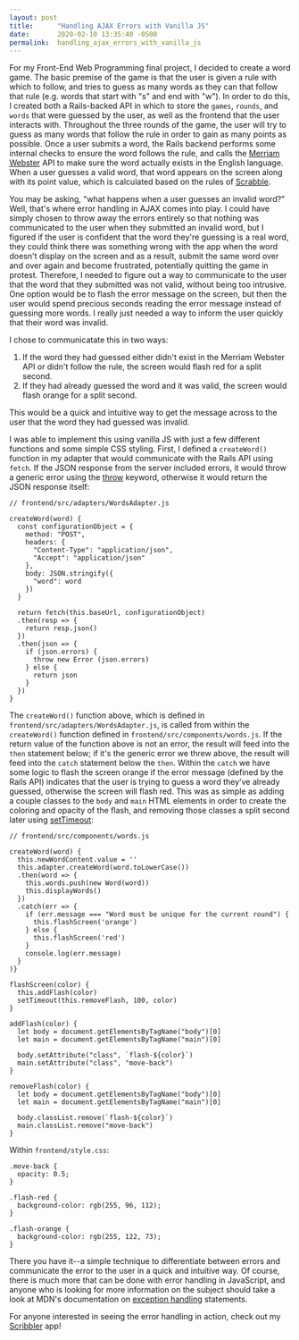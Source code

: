 ```yaml
---
layout: post
title:      "Handling AJAX Errors with Vanilla JS"
date:       2020-02-10 13:35:40 -0500
permalink:  handling_ajax_errors_with_vanilla_js
---
```



For my Front-End Web Programming final project, I decided to create a word game. The basic premise of the game is that the user is given a rule with which to follow, and tries to guess as many words as they can that follow that rule (e.g. words that start with "s" and end with "w"). In order to do this, I created both a Rails-backed API in which to store the `games`, `rounds`, and `words` that were guessed by the user, as well as the frontend that the user interacts with. Throughout the three rounds of the game, the user will try to guess as many words that follow the rule in order to gain as many points as possible. Once a user submits a word, the Rails backend performs some internal checks to ensure the word follows the rule, and calls the [Merriam Webster](https://dictionaryapi.com/) API to make sure the word actually exists in the English language. When a user guesses a valid word, that word appears on the screen along with its point value, which is calculated based on the rules of [Scrabble](https://scrabble.hasbro.com/en-us/faq).

You may be asking, "what happens when a user guesses an invalid word?" Well, that's where error handling in AJAX comes into play. I could have simply chosen to throw away the errors entirely so that nothing was communicated to the user when they submitted an invalid word, but I figured if the user is confident that the word they're guessing is a real word, they could think there was something wrong with the app when the word doesn't display on the screen and as a result, submit the same word over and over again and become frustrated, potentially quitting the game in protest. Therefore, I needed to figure out a way to communicate to the user that the word that they submitted was not valid, without being too intrusive. One option would be to flash the error message on the screen, but then the user would spend precious seconds reading the error message instead of guessing more words. I really just needed a way to inform the user quickly that their word was invalid.

I chose to communicatate this in two ways:
1. If the word they had guessed either didn't exist in the Merriam Webster API or didn't follow the rule, the screen would flash red for a split second.
2. If they had already guessed the word and it was valid, the screen would flash orange for a split second.

This would be a quick and intuitive way to get the message across to the user that the word they had guessed was invalid.

I was able to implement this using vanilla JS with just a few different functions and some simple CSS styling. First, I defined a `createWord()` function in my adapter that would communicate with the Rails API using `fetch`. If the JSON response from the server included errors, it would throw a generic error using the [throw](https://developer.mozilla.org/en-US/docs/Web/JavaScript/Reference/Statements/throw) keyword, otherwise it would return the JSON response itself:

```
// frontend/src/adapters/WordsAdapter.js

createWord(word) {
  const configurationObject = {
    method: "POST",
    headers: {
      "Content-Type": "application/json",
      "Accept": "application/json"
    },
    body: JSON.stringify({
      "word": word
    })
  }

  return fetch(this.baseUrl, configurationObject)
  .then(resp => {
    return resp.json()
  })
  .then(json => {
    if (json.errors) {
      throw new Error (json.errors)
    } else {
      return json
    }
  })
}
```

The `createWord()` function above, which is defined in `frontend/src/adapters/WordsAdapter.js`, is called from within the `createWord()` function defined in `frontend/src/components/words.js`. If the return value of the function above is not an error, the result will feed into the `then` statement below; if it's the generic error we threw above, the result will feed into the `catch` statement below the `then`. Within the `catch` we have some logic to flash the screen orange if the error message (defined by the Rails API) indicates that the user is trying to guess a word they've already guessed, otherwise the screen will flash red. This was as simple as adding a couple classes to the `body` and `main` HTML elements in order to create the coloring and opacity of the flash, and removing those classes a split second later using [setTimeout](https://developer.mozilla.org/en-US/docs/Web/API/WindowOrWorkerGlobalScope/setTimeout):

```
// frontend/src/components/words.js

createWord(word) {
  this.newWordContent.value = ''
  this.adapter.createWord(word.toLowerCase())
  .then(word => {
    this.words.push(new Word(word))
    this.displayWords()
  })
  .catch(err => {
    if (err.message === "Word must be unique for the current round") {
      this.flashScreen('orange')
    } else {
      this.flashScreen('red')
    }
    console.log(err.message)
  }
)}

flashScreen(color) {
  this.addFlash(color)
  setTimeout(this.removeFlash, 100, color)
}

addFlash(color) {
  let body = document.getElementsByTagName("body")[0]
  let main = document.getElementsByTagName("main")[0]

  body.setAttribute("class", `flash-${color}`)
  main.setAttribute("class", "move-back")
}

removeFlash(color) {
  let body = document.getElementsByTagName("body")[0]
  let main = document.getElementsByTagName("main")[0]

  body.classList.remove(`flash-${color}`)
  main.classList.remove("move-back")
}
```

Within `frontend/style.css`:
```
.move-back {
  opacity: 0.5;
}

.flash-red {
  background-color: rgb(255, 96, 112);
}

.flash-orange {
  background-color: rgb(255, 122, 73);
}
```

There you have it--a simple technique to differentiate between errors and communicate the error to the user in a quick and intuitive way. Of course, there is much more that can be done with error handling in JavaScript, and anyone who is looking for more information on the subject should take a look at MDN's documentation on [exception handling](https://developer.mozilla.org/en-US/docs/Web/JavaScript/Guide/Control_flow_and_error_handling#Exception_handling_statements) statements.

For anyone interested in seeing the error handling in action, check out my [Scribbler](https://github.com/tgray017/scribbler) app!

